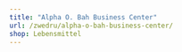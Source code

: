```yaml
---
title: "Alpha O. Bah Business Center"
url: /zwedru/alpha-o-bah-business-center/
shop: Lebensmittel
---
```

